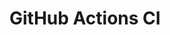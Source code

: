 # GitHub Actions CI




















































































































































































































































































































































































































































































































































































































































































































































































































































































































































































































































































































































































































































































































































































































































































































































































































































































































































































































































































































































































































































































































































































































































































































































































































































































































































































































































































































































































































































































































































































































































































































































































































































































































































































































































































































































































































































































































































































































































































